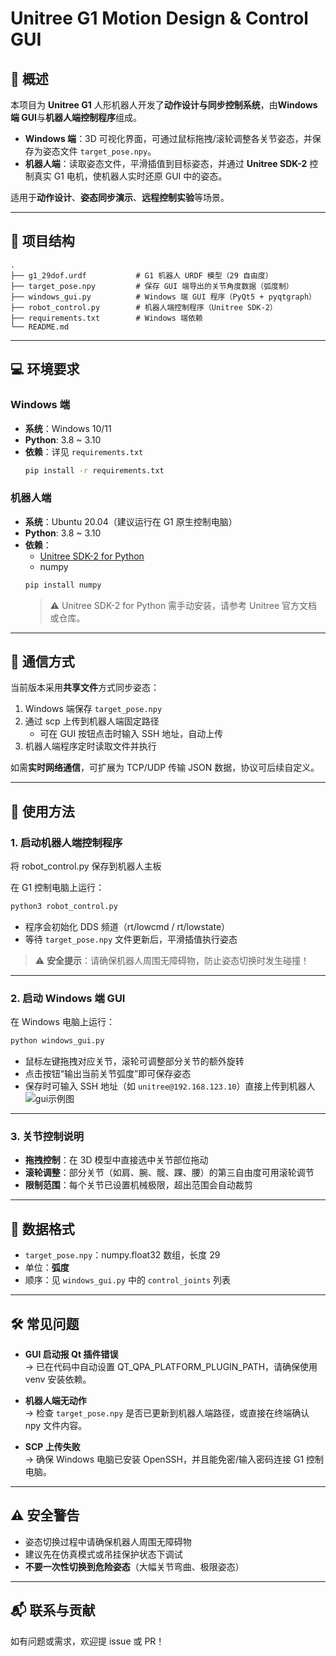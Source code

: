 # Unitree G1 Motion Design & Control GUI

## 📖 概述
本项目为 **Unitree G1** 人形机器人开发了**动作设计与同步控制系统**，由**Windows 端 GUI**与**机器人端控制程序**组成。  

- **Windows 端**：3D 可视化界面，可通过鼠标拖拽/滚轮调整各关节姿态，并保存为姿态文件 `target_pose.npy`。  
- **机器人端**：读取姿态文件，平滑插值到目标姿态，并通过 **Unitree SDK-2** 控制真实 G1 电机，使机器人实时还原 GUI 中的姿态。  

适用于**动作设计**、**姿态同步演示**、**远程控制实验**等场景。

---

## 📂 项目结构

```
.
├── g1_29dof.urdf           # G1 机器人 URDF 模型（29 自由度）
├── target_pose.npy         # 保存 GUI 端导出的关节角度数据（弧度制）
├── windows_gui.py          # Windows 端 GUI 程序（PyQt5 + pyqtgraph）
├── robot_control.py        # 机器人端控制程序（Unitree SDK-2）
├── requirements.txt        # Windows 端依赖
└── README.md
```

---

## 💻 环境要求

### Windows 端

- **系统**：Windows 10/11
- **Python**: 3.8 ~ 3.10
- **依赖**：详见 `requirements.txt`
  ```bash
  pip install -r requirements.txt
  ```

### 机器人端

- **系统**：Ubuntu 20.04（建议运行在 G1 原生控制电脑）
- **Python**: 3.8 ~ 3.10
- **依赖**：
  - [Unitree SDK-2 for Python](https://github.com/unitreerobotics)
  - numpy
  ```bash
  pip install numpy
  ```
  > ⚠️ Unitree SDK-2 for Python 需手动安装，请参考 Unitree 官方文档或仓库。

---

## 🔌 通信方式

当前版本采用**共享文件**方式同步姿态：

1. Windows 端保存 `target_pose.npy`
2. 通过 scp 上传到机器人端固定路径
   - 可在 GUI 按钮点击时输入 SSH 地址，自动上传
3. 机器人端程序定时读取文件并执行

如需**实时网络通信**，可扩展为 TCP/UDP 传输 JSON 数据，协议可后续自定义。

---

## 🚀 使用方法

### 1. 启动机器人端控制程序

将 robot_control.py 保存到机器人主板

在 G1 控制电脑上运行：

```bash
python3 robot_control.py
```

- 程序会初始化 DDS 频道（rt/lowcmd / rt/lowstate）
- 等待 `target_pose.npy` 文件更新后，平滑插值执行姿态

> ⚠️ **安全提示**：请确保机器人周围无障碍物，防止姿态切换时发生碰撞！

---

### 2. 启动 Windows 端 GUI

在 Windows 电脑上运行：

```bash
python windows_gui.py
```

- 鼠标左键拖拽对应关节，滚轮可调整部分关节的额外旋转
- 点击按钮“输出当前关节弧度”即可保存姿态
- 保存时可输入 SSH 地址（如 `unitree@192.168.123.10`）直接上传到机器人
![gui示例图](images/gui.png)
---

### 3. 关节控制说明

- **拖拽控制**：在 3D 模型中直接选中关节部位拖动
- **滚轮调整**：部分关节（如肩、腕、髋、踝、腰）的第三自由度可用滚轮调节
- **限制范围**：每个关节已设置机械极限，超出范围会自动裁剪

---

## 📏 数据格式

- `target_pose.npy`：numpy.float32 数组，长度 29
- 单位：**弧度**
- 顺序：见 `windows_gui.py` 中的 `control_joints` 列表

---

## 🛠 常见问题

- **GUI 启动报 Qt 插件错误**  
  → 已在代码中自动设置 QT_QPA_PLATFORM_PLUGIN_PATH，请确保使用 venv 安装依赖。

- **机器人端无动作**  
  → 检查 `target_pose.npy` 是否已更新到机器人端路径，或直接在终端确认 npy 文件内容。

- **SCP 上传失败**  
  → 确保 Windows 电脑已安装 OpenSSH，并且能免密/输入密码连接 G1 控制电脑。

---

## ⚠️ 安全警告

- 姿态切换过程中请确保机器人周围无障碍物
- 建议先在仿真模式或吊挂保护状态下调试
- **不要一次性切换到危险姿态**（大幅关节弯曲、极限姿态）

---

## 📬 联系与贡献

如有问题或需求，欢迎提 issue 或 PR！

